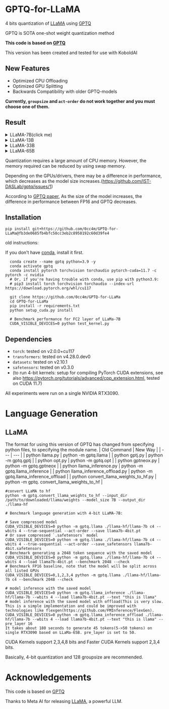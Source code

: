 # GPTQ-for-LLaMA
4 bits quantization of [LLaMA](https://arxiv.org/abs/2302.13971) using [GPTQ](https://arxiv.org/abs/2210.17323)

GPTQ is SOTA one-shot weight quantization method

**This code is based on [GPTQ](https://github.com/IST-DASLab/gptq)**

This version has been created and tested for use with KoboldAI

## New Features
* Optimized CPU Offloading
* Optimized GPU Splitting
* Backwards Compatibility with older GPTQ-models

**Currently, `groupsize` and `act-order` do not work together and you must choose one of them.**

## Result
<details>
<summary>LLaMA-7B(click me)</summary>

| [LLaMA-7B](https://arxiv.org/abs/2302.13971)       | Bits | group-size | memory(MiB) | Wikitext2 | checkpoint size(GB) |
| -------------------------------------------------- | ---- | ---------- | ----------- | --------- | ------------------- |
| FP16                                               |  16  |     -      |    13940    |    5.68   |         12.5        |
| RTN                                                |  4   |     -      |      -      |    6.29   |          -          |
| [GPTQ](https://arxiv.org/abs/2210.17323)           |  4   |     -      |     4740    |    6.09   |          3.5        |
| RTN                                                |  3   |     -      |      -      |   25.54   |          -          |
| [GPTQ](https://arxiv.org/abs/2210.17323)           |  3   |     -      |     3852    |    8.07   |          2.7        |
| [GPTQ](https://arxiv.org/abs/2210.17323)           |  3   |    128     |     4116    |    6.61   |          3.0        |

</details>

<details>
<summary>LLaMA-13B</summary>

| [LLaMA-13B](https://arxiv.org/abs/2302.13971)      | Bits | group-size | memory(MiB) | Wikitext2 | checkpoint size(GB) |
| -------------------------------------------------- | ---- | ---------- | ----------- | --------- | ------------------- |
| FP16                                               |  16  |     -      |     OOM     |    5.09   |         24.2        |
| RTN                                                |  4   |     -      |      -      |    5.53   |          -          |
| [GPTQ](https://arxiv.org/abs/2210.17323)           |  4   |     -      |     8410    |    5.36   |          6.5        |
| RTN                                                |  3   |     -      |      -      |   11.40   |          -          |
| [GPTQ](https://arxiv.org/abs/2210.17323)           |  3   |     -      |     6870    |    6.63   |          5.1        |
| [GPTQ](https://arxiv.org/abs/2210.17323)           |  3   |    128     |     7277    |    5.62   |          5.4        |

</details>

<details>
<summary>LLaMA-33B</summary>

| [LLaMa-33B](https://arxiv.org/abs/2302.13971)      | Bits | group-size | memory(MiB) | Wikitext2 | checkpoint size(GB) |
| -------------------------------------------------- | ---- | ---------- | ----------- | --------- | ------------------- |
| FP16                                               |  16  |     -      |     OOM     |    4.10   |         60.5        |
| RTN                                                |  4   |     -      |      -      |    4.54   |          -          |
| [GPTQ](https://arxiv.org/abs/2210.17323)           |  4   |     -      |    19493    |    4.45   |         15.7        |
| RTN                                                |  3   |     -      |      -      |   14.89   |          -          |
| [GPTQ](https://arxiv.org/abs/2210.17323)           |  3   |     -      |    15493    |    5.69   |         12.0        |
| [GPTQ](https://arxiv.org/abs/2210.17323)           |  3   |    128     |    16566    |    4.80   |         13.0        |

</details>

<details>
<summary>LLaMA-65B</summary>

| [LLaMA-65B](https://arxiv.org/abs/2302.13971)      | Bits | group-size | memory(MiB) | Wikitext2 | checkpoint size(GB) |
| -------------------------------------------------- | ---- | ---------- | ----------- | --------- | ------------------- |
| FP16                                               |  16  |     -      |     OOM     |    3.53   |         121.0       |
| RTN                                                |  4   |     -      |      -      |    3.92   |          -          |
| [GPTQ](https://arxiv.org/abs/2210.17323)           |  4   |     -      |     OOM     |    3.84   |         31.1        |
| RTN                                                |  3   |     -      |      -      |   10.59   |          -          |
| [GPTQ](https://arxiv.org/abs/2210.17323)           |  3   |     -      |     OOM     |    5.04   |         23.6        |
| [GPTQ](https://arxiv.org/abs/2210.17323)           |  3   |    128     |     OOM     |    4.17   |         25.6        |
</details>

Quantization requires a large amount of CPU memory. However, the memory required can be reduced by using swap memory.

Depending on the GPUs/drivers, there may be a difference in performance, which decreases as the model size increases.(https://github.com/IST-DASLab/gptq/issues/1)

According to [GPTQ paper](https://arxiv.org/abs/2210.17323), As the size of the model increases, the difference in performance between FP16 and GPTQ decreases.

## Installation
```pip install git+https://github.com/0cc4m/GPTQ-for-LLaMa@fb3de0685fb4bfc58cc3eb2c8958192c60d39fe4```

old instructions:

If you don't have [conda](https://docs.conda.io/en/latest/miniconda.html), install it first.

      conda create --name gptq python=3.9 -y
      conda activate gptq
      conda install pytorch torchvision torchaudio pytorch-cuda=11.7 -c pytorch -c nvidia
      # Or, if you're having trouble with conda, use pip with python3.9:
      # pip3 install torch torchvision torchaudio --index-url https://download.pytorch.org/whl/cu117

      git clone https://github.com/0cc4m/GPTQ-for-LLaMa
      cd GPTQ-for-LLaMa
      pip install -r requirements.txt
      python setup_cuda.py install

      # Benchmark performance for FC2 layer of LLaMa-7B
      CUDA_VISIBLE_DEVICES=0 python test_kernel.py
      
## Dependencies

* `torch`: tested on v2.0.0+cu117
* `transformers`: tested on v4.28.0.dev0
* `datasets`: tested on v2.10.1
* `safetensors`: tested on v0.3.0
* (to run 4-bit kernels: setup for compiling PyTorch CUDA extensions, see also https://pytorch.org/tutorials/advanced/cpp_extension.html, tested on CUDA 11.7)

All experiments were run on a single NVIDIA RTX3090.

# Language Generation
## LLaMA
The format for using this version of GPTQ has changed from specifying python files, to specifying the module name.
| Old Command | New Way |
| --- | --- |
| python llama.py | python -m gptq.llama |
| python gptj.py | python -m gptq.gptj |
| python opt.py | python -m gptq.opt |
| python gptneox.py | python -m gptq.gptneox |
| python llama_inference.py | python -m gptq.llama_inference |
| python llama_inference_offload.py | python -m gptq.llama_inference_offload |
| python convert\_llama\_weights\_to\_hf.py | python -m gptq. convert\_llama\_weights\_to\_hf |

```
#convert LLaMA to hf
python -m gptq.convert_llama_weights_to_hf --input_dir /path/to/downloaded/llama/weights --model_size 7B --output_dir ./llama-hf

# Benchmark language generation with 4-bit LLaMA-7B:

# Save compressed model
CUDA_VISIBLE_DEVICES=0 python -m gptq.llama ./llama-hf/llama-7b c4 --wbits 4 --true-sequential --act-order --save llama7b-4bit.pt
# Or save compressed `.safetensors` model
CUDA_VISIBLE_DEVICES=0 python -m gptq.llama ./llama-hf/llama-7b c4 --wbits 4 --true-sequential --act-order --save_safetensors llama7b-4bit.safetensors
# Benchmark generating a 2048 token sequence with the saved model
CUDA_VISIBLE_DEVICES=0 python -m gptq.llama ./llama-hf/llama-7b c4 --wbits 4 --load llama7b-4bit.pt --benchmark 2048 --check
# Benchmark FP16 baseline, note that the model will be split across all listed GPUs
CUDA_VISIBLE_DEVICES=0,1,2,3,4 python -m gptq.llama ./llama-hf/llama-7b c4 --benchmark 2048 --check

# model inference with the saved model
CUDA_VISIBLE_DEVICES=0 python -m gptq.llama_inference ./llama-hf/llama-7b --wbits 4 --load llama7b-4bit.pt --text "this is llama"
# model inference with the saved model with offload(This is very slow. This is a simple implementation and could be improved with technologies like flexgen(https://github.com/FMInference/FlexGen).
CUDA_VISIBLE_DEVICES=0 python -m gptq.llama_inference_offload ./llama-hf/llama-7b --wbits 4 --load llama7b-4bit.pt --text "this is llama" --pre_layer 16
It takes about 180 seconds to generate 45 tokens(5->50 tokens) on single RTX3090 based on LLaMa-65B. pre_layer is set to 50.
```
CUDA Kernels support 2,3,4,8 bits and Faster CUDA Kernels support 2,3,4 bits.

Basically, 4-bit quantization and 128 groupsize are recommended.

# Acknowledgements
This code is based on [GPTQ](https://github.com/IST-DASLab/gptq)

Thanks to Meta AI for releasing [LLaMA](https://arxiv.org/abs/2302.13971), a powerful LLM.
